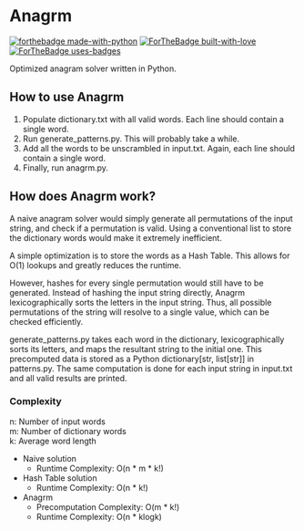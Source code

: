 # Anagrm

[![forthebadge made-with-python](http://ForTheBadge.com/images/badges/made-with-python.svg)](https://www.python.org/)
[![ForTheBadge built-with-love](http://ForTheBadge.com/images/badges/built-with-love.svg)](https://GitHub.com/Rippr/)
[![ForTheBadge uses-badges](http://ForTheBadge.com/images/badges/uses-badges.svg)](http://ForTheBadge.com)

Optimized anagram solver written in Python.

## How to use Anagrm

1. Populate dictionary.txt with all valid words. Each line should contain a single word.
2. Run generate_patterns.py. This will probably take a while.
3. Add all the words to be unscrambled in input.txt. Again, each line should contain a single word.
4. Finally, run anagrm.py.


## How does Anagrm work?

A naive anagram solver would simply generate all permutations of the input string, and check if a permutation is valid.
Using a conventional list to store the dictionary words would make it extremely inefficient.  

A simple optimization is to store the words as a Hash Table.
This allows for O(1) lookups and greatly reduces the runtime.  

However, hashes for every single permutation would still have to be generated.
Instead of hashing the input string directly, Anagrm lexicographically sorts the letters in the input string.
Thus, all possible permutations of the string will resolve to a single value, which can be checked efficiently.  

generate_patterns.py takes each word in the dictionary, lexicographically sorts its letters,
and maps the resultant string to the initial one.
This precomputed data is stored as a Python dictionary\[str, list\[str\]\] in patterns.py.
The same computation is done for each input string in input.txt and all valid results are printed.


### Complexity

n: Number of input words  
m: Number of dictionary words  
k: Average word length  

- Naive solution
  - Runtime Complexity: O(n * m * k!)
- Hash Table solution
  - Runtime Complexity: O(n * k!)
- Anagrm
  - Precomputation Complexity: O(m * k!)  
  - Runtime Complexity: O(n * klogk)
